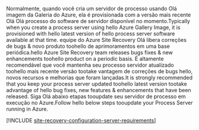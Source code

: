 
<span data-ttu-id="c9e37-101">Normalmente, quando você cria um servidor de processo usando Olá imagem da Galeria do Azure, ela é provisionada com a versão mais recente Olá Olá processo do software de servidor disponível no momento.</span><span class="sxs-lookup"><span data-stu-id="c9e37-101">Typically when you create a process server using hello Azure Gallery Image, it is provisioned with hello latest version of hello process server software available at that time.</span></span> <span data-ttu-id="c9e37-102">equipe do Azure Site Recovery Olá libera correções de bugs & novo produto toohello de aprimoramentos em uma base periódica.</span><span class="sxs-lookup"><span data-stu-id="c9e37-102">hello Azure Site Recovery team releases bugs fixes & new enhancements toohello product on a periodic basis.</span></span> <span data-ttu-id="c9e37-103">É altamente recomendável que você mantenha seu processo servidor atualizado toohello mais recente versão tootake vantagem de correções de bugs hello, novos recursos e melhorias que foram lançadas.</span><span class="sxs-lookup"><span data-stu-id="c9e37-103">It is strongly recommended that you keep your process server updated toohello latest version tootake advantage of hello bug fixes, new features & enhancements that have been released.</span></span> <span data-ttu-id="c9e37-104">Siga Olá abaixo etapas tooupdate seu servidor de processo em execução no Azure.</span><span class="sxs-lookup"><span data-stu-id="c9e37-104">Follow hello below steps tooupdate your Process Server running in Azure.</span></span>

[!INCLUDE [site-recovery-configuration-server-requirements](site-recovery-vmware-upgrade-process-server-internal.md)]
